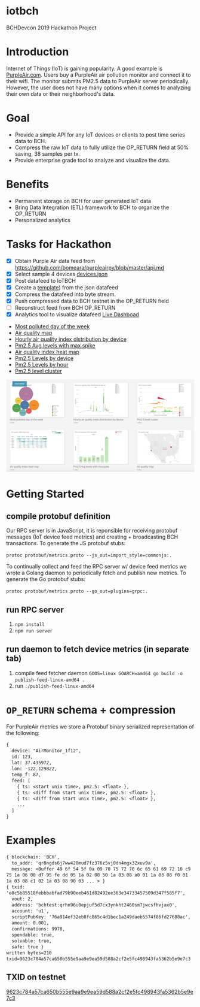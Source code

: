iotbch
======

BCHDevcon 2019 Hackathon Project

# Introduction

Internet of Things (IoT) is gaining popularity. A good example is [PurpleAir.com](https://www.purpleair.com/map#12.58/37.43558/-122.15637). Users buy a PurpleAir air pollution monitor and connect it to their wifi. The monitor submits PM2.5 data to PurpleAir server periodically. However, the user does not have many options when it comes to analyzing their own data or their neighborhood's data.

# Goal

* Provide a simple API for any IoT devices or clients to post time series data to BCH.
* Compress the raw IoT data to fully utilize the OP_RETURN field at 50% saving, 38 samples per tx. 
* Provide enterprise grade tool to analyze and visualize the data.

# Benefits
* Permanent storage on BCH for user generated IoT data
* Bring Data Integration (ETL) framework to BCH to organize the OP_RETURN
* Personalized analytics

# Tasks for Hackathon

- [x] Obtain Purple Air data feed from https://github.com/bomeara/purpleairpy/blob/master/api.md
- [x] Select sample 4 devices [devices.json](./devices.json)
- [x] Post datafeed to IoTBCH
- [x] Create a [template](./protobuf/metrics.proto)) from the json datafeed
- [x] Compress the datafeed into byte stream.
- [x] Push compressed data to BCH testnet in the OP_RETURN field
- [ ] Reconstruct feed from BCH OP_RETURN
- [x] Analytics tool to visualize datafeed [Live Dashboad](https://public.tableau.com/profile/michael5102#!/)
- [Most polluted day of the week](./visualization_01.png)
- [Air quality map](./visualization_02.png)
- [Hourly air quality index distribution by device](./visualization_03.png)
- [Pm2.5 Avg levels with max spike](./visualization_04.png)
- [Air quality index heat map](./visualization_05.png)
- [Pm2.5 Levels by device](./visualization_06.png)
- [Pm2.5 Levels by hour](./visualization_07.png)
- [Pm2.5 level cluster](./visualization_08.png)

![Dashboard](./dashboard.png)

# Getting Started

## compile protobuf definition

Our RPC server is in JavaScript, it is reponsible for receiving protobuf
messages (IoT device feed metrics) and creating + broadcasting BCH
transactions. To generate the JS protobuf stubs:

`protoc protobuf/metrics.proto --js_out=import_style=commonjs:.`

To continually collect and feed the RPC server w/ device feed metrics we wrote
a Golang daemon to periodically fetch and publish new metrics. To generate the
Go protobuf stubs:

`protoc protobuf/metrics.proto --go_out=plugins=grpc:.`

## run RPC server

1. `npm install`
2. `npm run server`

## run daemon to fetch device metrics (in separate tab)

1. compile feed fetcher daemon `GOOS=linux GOARCH=amd64 go build -o publish-feed-linux-amd64 .`
2. run `./publish-feed-linux-amd64`


# `OP_RETURN` schema + compression

For PurpleAir metrics we store a Protobuf binary serialized representation of
the following:

```
{
  device: "AirMonitor_1f12",
  id: 123,
  lat: 37.435972,
  lon: -122.129822,
  temp_f: 87,
  feed: [
    { ts: <start unix time>, pm2.5: <float> },
    { ts: <diff from start unix time>, pm2.5: <float> },
    { ts: <diff from start unix time>, pm2.5: <float> },
    ...
  ]
}
```

# Examples

```
{ blockchain: 'BCH',
  to_addr: 'qr8ngds6j7ww428mud7fz376z5vj0dn4mgx32xuv9a',
  message: <Buffer 49 6f 54 5f 0a 09 70 75 72 70 6c 65 61 69 72 10 c9 75 1a 06 08 d7 95 fe dd 05 1a 02 08 50 1a 03 08 a0 01 1a 03 08 f0 01 1a 03 08 c1 02 1a 03 08 90 03 ... > }
{ txid: 'e8c5b85518febbbabfad79b90eeb461d82492ee363e34733457509d347f585f7',
  vout: 2,
  address: 'bchtest:qrhn96u0epjuf5d7cx3ynkht2460sm7jwcsfhvjax0',
  account: 'u1',
  scriptPubKey: '76a914ef32eb8fc865c4d1bec1a249daeb5574f86fd27688ac',
  amount: 0.001,
  confirmations: 9978,
  spendable: true,
  solvable: true,
  safe: true }
written bytes=210 txid=9623c784a57ca650b555e9aa9e9ea59d588a2cf2e5fc498943fa5362b5e9e7c3
```


## TXID on testnet

[9623c784a57ca650b555e9aa9e9ea59d588a2cf2e5fc498943fa5362b5e9e7c3](https://www.blocktrail.com/tBCC/tx/9623c784a57ca650b555e9aa9e9ea59d588a2cf2e5fc498943fa5362b5e9e7c3)
